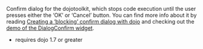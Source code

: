 Confirm dialog for the dojotoolkit, which stops code execution until the user presses either the ‘OK’ or ‘Cancel’ button.
You can find more info about it by reading
<a href="http://www.speich.net/articles/2011/01/02/creating-a-blocking-confirm-dialog-with-dojo"/>Creating a ‘blocking’ confirm dialog with dojo</a>
and checking out the <a href="http://www.speich.net/articles/dojo-confirmdialog.php">demo of the DialogConfirm widget</a>.
+ requires dojo 1.7 or greater